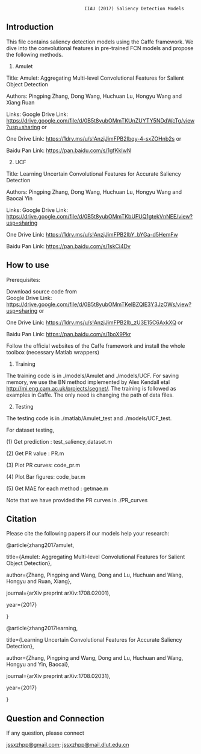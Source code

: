                                  IIAU (2017) Saliency Detection Models
Introduction
------------------------------------------------------------------------------------------------------------------
This file contains saliency detection models using the Caffe framework. We dive into the convolutional features in pre-trained FCN models and propose the following methods.

1) Amulet

Title: Amulet: Aggregating Multi-level Convolutional Features for Salient Object Detection

Authors: Pingping Zhang, Dong Wang, Huchuan Lu, Hongyu Wang and Xiang Ruan

Links: 
Google Drive Link: https://drive.google.com/file/d/0B5t8yubOMmTKUnZUYTY5NDdWcTg/view?usp=sharing or

One Drive    Link: https://1drv.ms/u/s!AnzjJimFPB2Ibqy-4-sxZOHnb2s or

Baidu Pan    Link: https://pan.baidu.com/s/1gfKkIwN

2) UCF

Title: Learning Uncertain Convolutional Features for Accurate Saliency Detection

Authors: Pingping Zhang, Dong Wang, Huchuan Lu, Hongyu Wang and Baocai Yin

Links: 
Google Drive Link: https://drive.google.com/file/d/0B5t8yubOMmTKbUFUQ1gtekVnNEE/view?usp=sharing

One Drive    Link: https://1drv.ms/u/s!AnzjJimFPB2IbY_bYGa-d5HemFw

Baidu Pan    Link: https://pan.baidu.com/s/1skCi4Dv

How to use
--------------------------------------------------------------------------------------------------------------

Prerequisites:

Download source code from  
Google Drive Link: https://drive.google.com/file/d/0B5t8yubOMmTKelBZQlE3Y3JzOWs/view?usp=sharing or 

One Drive    Link: https://1drv.ms/u/s!AnzjJimFPB2Ib_zU3E15C6AxkXQ or

Baidu Pan    Link: https://pan.baidu.com/s/1boX9Pkr


Follow the official websites of the Caffe framework and install the whole toolbox (necessary Matlab wrappers)

1) Training

The training code is in ./models/Amulet and ./models/UCF. For saving memory, we use the BN method implemented by Alex Kendall etal http://mi.eng.cam.ac.uk/projects/segnet/. The training is followed as examples in Caffe. The only need is changing the path of data files.

2) Testing

The testing code is in ./matlab/Amulet_test and ./models/UCF_test.

For dataset testing,

(1) Get prediction : test_saliency_dataset.m

(2) Get PR value : PR.m

(3) Plot PR curves: code_pr.m

(4) Plot Bar figures: code_bar.m

(5) Get MAE for each method : getmae.m

Note that we have provided the PR curves in ./PR_curves

Citation
---------------------------------------------------------------------------------------------------------------------
Please cite the following papers if our models help your research:

@article{zhang2017amulet,

  title={Amulet: Aggregating Multi-level Convolutional Features for Salient Object Detection},
  
  author={Zhang, Pingping and Wang, Dong and Lu, Huchuan and Wang, Hongyu and Ruan, Xiang},
  
  journal={arXiv preprint arXiv:1708.02001},
  
  year={2017}
  
}

@article{zhang2017learning,

  title={Learning Uncertain Convolutional Features for Accurate Saliency Detection},
  
  author={Zhang, Pingping and Wang, Dong and Lu, Huchuan and Wang, Hongyu and Yin, Baocai},
  
  journal={arXiv preprint arXiv:1708.02031},
  
  year={2017}
  
}

Question and Connection
------------------------------------------------------------------------------------------------------------------
If any question, please connect

jssxzhpp@gmail.com;  jssxzhpp@mail.dlut.edu.cn

